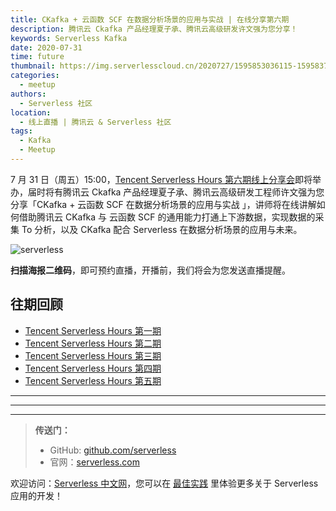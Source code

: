 ```yaml
---
title: CKafka + 云函数 SCF 在数据分析场景的应用与实战 | 在线分享第六期
description: 腾讯云 Ckafka 产品经理夏子承、腾讯云高级研发许文强为您分享！
keywords: Serverless Kafka
date: 2020-07-31
time: future
thumbnail: https://img.serverlesscloud.cn/2020727/1595853036115-1595837973300-%E4%BC%81%E4%B8%9A%E5%BE%AE%E4%BF%A1%E6%88%AA%E5%9B%BE_15958379592139.jpg
categories:
  - meetup
authors:
  - Serverless 社区
location:
  - 线上直播 | 腾讯云 & Serverless 社区
tags:
  - Kafka
  - Meetup
---
```


7 月 31 日（周五）15:00，[Tencent Serverless Hours 第六期线上分享会](https://cloud.tencent.com/edu/learning/live-2891)即将举办，届时将有腾讯云 Ckafka 产品经理夏子承、腾讯云高级研发工程师许文强为您分享「CKafka + 云函数 SCF 在数据分析场景的应用与实战 」，讲师将在线讲解如何借助腾讯云 CKafka 与 云函数 SCF 的通用能力打通上下游数据，实现数据的采集 To 分析，以及 CKafka 配合 Serverless 在数据分析场景的应用与未来。

![serverless](https://img.serverlesscloud.cn/2020727/1595837904148-%E6%B5%B7%E6%8A%A5-sketch%281%29.png)

**扫描海报二维码**，即可预约直播，开播前，我们将会为您发送直播提醒。

## 往期回顾

- [Tencent Serverless Hours 第一期](https://cloud.tencent.com/edu/learning/live-2437)
- [Tencent Serverless Hours 第二期](https://cloud.tencent.com/edu/learning/live-2480)
- [Tencent Serverless Hours 第三期](https://cloud.tencent.com/edu/learning/live-2564)
- [Tencent Serverless Hours 第四期](https://cloud.tencent.com/edu/learning/live-2735)
- [Tencent Serverless Hours 第五期](https://cloud.tencent.com/edu/learning/live-2818)

---

---
<div id='scf-deploy-iframe-or-md'></div>

---

> **传送门：**
> - GitHub: [github.com/serverless](https://github.com/serverless/serverless/blob/master/README_CN.md)
> - 官网：[serverless.com](https://serverless.com/)

欢迎访问：[Serverless 中文网](https://serverlesscloud.cn/)，您可以在 [最佳实践](https://serverlesscloud.cn/best-practice) 里体验更多关于 Serverless 应用的开发！